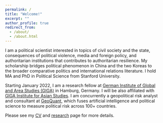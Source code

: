 ```yaml
---
permalink: /
title: "Welcome!"
excerpt: ""
author_profile: true
redirect_from:
  - /about/
  - /about.html
---
```

I am a political scientist interested in topics of civil society and the state, consequences of political violence, media and foreign policy, and authoritarian institutions that contributes to authoritarian resilience. My scholarship bridges political phenomenon in China and the two Koreas to the broader comparative politics and international relations literature. I hold MA and PhD in Political Science from Stanford University.

Starting January 2022, I am a research fellow at [German Institute of Global and Area Studies (GIGA)](https://www.giga-hamburg.de/en/) in Hamburg, Germany. I will be also affiliated with [GIGA Institute for Asian Studies](https://www.giga-hamburg.de/en/institutes/giga-institute-for-asian-studies/). I am concurrently a geopolitical risk analyst and consultant at [GeoQuant](https://geoquant.com/), which fuses artificial intelligence and political science to measure political risk across 100+ countries. 

Please see my [CV](https://ehsong.github.io/files/SONG_CV2.pdf) and [research](https://ehsong.github.io/research/) page for more details.

